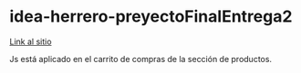# idea-herrero-preyectoFinalEntrega2

[Link al sitio](https://juanmherrero.github.io/idea-herrero-preyectoFinalEntrega2/index.html)

Js está aplicado en el carrito de compras de la sección de productos.

